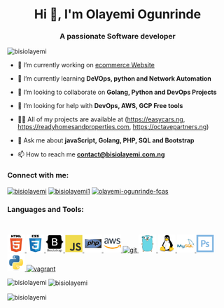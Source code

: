 <h1 align="center">Hi 👋, I'm Olayemi Ogunrinde</h1>
<h3 align="center">A passionate Software developer</h3>

<p align="left"> <img src="https://komarev.com/ghpvc/?username=bisiolayemi&label=Profile%20views&color=0e75b6&style=flat" alt="bisiolayemi" /> </p>



- 🔭 I’m currently working on [ecommerce Website](commerc.netlify.app)

- 🌱 I’m currently learning **DeVOps, python and Network Automation**

- 👯 I’m looking to collaborate on **Golang, Python and DevOps Projects**

- 🤝 I’m looking for help with **DevOps, AWS, GCP Free tools**

- 👨‍💻 All of my projects are available at (https://easycars.ng, https://readyhomesandproperties.com, https://octavepartners.ng)

- 💬 Ask me about **javaScript, Golang, PHP, SQL and Bootstrap**

- 📫 How to reach me **contact@bisiolayemi.com.ng**

<h3 align="left">Connect with me:</h3>
<p align="left">
<a href="https://dev.to/bisiolayemi" target="blank"><img align="center" src="https://raw.githubusercontent.com/rahuldkjain/github-profile-readme-generator/master/src/images/icons/Social/devto.svg" alt="bisiolayemi" height="30" width="40" /></a>
<a href="https://twitter.com/bisiolayemi1" target="blank"><img align="center" src="https://raw.githubusercontent.com/rahuldkjain/github-profile-readme-generator/master/src/images/icons/Social/twitter.svg" alt="bisiolayemi1" height="30" width="40" /></a>
<a href="https://linkedin.com/in/olayemi-ogunrinde-fcas" target="blank"><img align="center" src="https://raw.githubusercontent.com/rahuldkjain/github-profile-readme-generator/master/src/images/icons/Social/linked-in-alt.svg" alt="olayemi-ogunrinde-fcas" height="30" width="40" /></a>
</p>

<h3 align="left">Languages and Tools:</h3> <br>
<p align="left"> <a href="https://www.w3.org/html/" target="_blank" rel="noreferrer"> <img src="https://raw.githubusercontent.com/devicons/devicon/master/icons/html5/html5-original-wordmark.svg" alt="html5" width="40" height="40"/> </a> <a href="https://www.w3schools.com/css/" target="_blank" rel="noreferrer"> <img src="https://raw.githubusercontent.com/devicons/devicon/master/icons/css3/css3-original-wordmark.svg" alt="css3" width="40" height="40"/> </a> <a href="https://getbootstrap.com" target="_blank" rel="noreferrer"> <img src="https://raw.githubusercontent.com/devicons/devicon/master/icons/bootstrap/bootstrap-plain-wordmark.svg" alt="bootstrap" width="40" height="40"/> </a> <a href="https://developer.mozilla.org/en-US/docs/Web/JavaScript" target="_blank" rel="noreferrer"> <img src="https://raw.githubusercontent.com/devicons/devicon/master/icons/javascript/javascript-original.svg" alt="javascript" width="40" height="40"/> </a> <a href="https://www.php.net" target="_blank" rel="noreferrer"> <img src="https://raw.githubusercontent.com/devicons/devicon/master/icons/php/php-original.svg" alt="php" width="40" height="40"/> </a> <a href="https://aws.amazon.com" target="_blank" rel="noreferrer"> <img src="https://raw.githubusercontent.com/devicons/devicon/master/icons/amazonwebservices/amazonwebservices-original-wordmark.svg" alt="aws" width="40" height="40"/> </a> <a href="https://git-scm.com/" target="_blank" rel="noreferrer"> <img src="https://www.vectorlogo.zone/logos/git-scm/git-scm-icon.svg" alt="git" width="40" height="40"/> </a> <a href="https://golang.org" target="_blank" rel="noreferrer"> <img src="https://raw.githubusercontent.com/devicons/devicon/master/icons/go/go-original.svg" alt="go" width="40" height="40"/> </a>   <a href="https://kubernetes.io" target="_blank" rel="noreferrer">  </a>  <a href="https://www.linux.org/" target="_blank" rel="noreferrer"> <img src="https://raw.githubusercontent.com/devicons/devicon/master/icons/linux/linux-original.svg" alt="linux" width="40" height="40"/> </a>  <a href="https://www.mysql.com/" target="_blank" rel="noreferrer"> <img src="https://raw.githubusercontent.com/devicons/devicon/master/icons/mysql/mysql-original-wordmark.svg" alt="mysql" width="40" height="40"/> </a> <a href="https://www.photoshop.com/en" target="_blank" rel="noreferrer"> <img src="https://raw.githubusercontent.com/devicons/devicon/master/icons/photoshop/photoshop-line.svg" alt="photoshop" width="40" height="40"/> </a>  <a href="https://www.python.org" target="_blank" rel="noreferrer"> <img src="https://raw.githubusercontent.com/devicons/devicon/master/icons/python/python-original.svg" alt="python" width="40" height="40"/> </a> <a href="https://www.vagrantup.com/" target="_blank" rel="noreferrer"> <img src="https://www.vectorlogo.zone/logos/vagrantup/vagrantup-icon.svg" alt="vagrant" width="40" height="40"/> </a> </p>

<p><img align="left" src="https://github-readme-stats.vercel.app/api/top-langs?username=bisiolayemi&show_icons=true&locale=en&layout=compact" alt="bisiolayemi" /></p>

<p>&nbsp;<img align="center" src="https://github-readme-stats.vercel.app/api?username=bisiolayemi&show_icons=true&locale=en" alt="bisiolayemi" /></p>

<p><img align="center" src="https://github-readme-streak-stats.herokuapp.com/?user=bisiolayemi&" alt="bisiolayemi" /></p>
